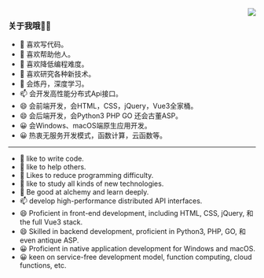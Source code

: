 <img align="right" src="https://github-readme-stats.vercel.app/api?username=jiayouzl&show_icons=true&icon_color=805AD5&text_color=718096&bg_color=ffffff&hide_title=true" />

### 关于我哦🙎‍♂️

- 🔭 喜欢写代码。
- 🌱 喜欢帮助他人。
- 👯 喜欢降低编程难度。
- 🤔 喜欢研究各种新技术。
- 💬 会炼丹，深度学习。
- 📫 会开发高性能分布式Api接口。
- 😄 会前端开发，会HTML，CSS，jQuery，Vue3全家桶。
- 😄 会后端开发，会Python3 PHP GO 还会古董ASP。
- 😀 会Windows、macOS端原生应用开发。
- 😀 热衷无服务开发模式，函数计算，云函数等。

***

- 🔭 like to write code.
- 🌱 like to help others.
- 👯 Likes to reduce programming difficulty.
- 🤔 like to study all kinds of new technologies.
- 💬 Be good at alchemy and learn deeply.
- 📫 develop high-performance distributed API interfaces.
- 😄 Proficient in front-end development, including HTML, CSS, jQuery, 和 the full Vue3 stack.
- 😄 Skilled in backend development, proficient in Python3, PHP, GO, 和 even antique ASP.
- 😀 Proficient in native application development for Windows and macOS.
- 😀 keen on service-free development model, function computing, cloud functions, etc.
